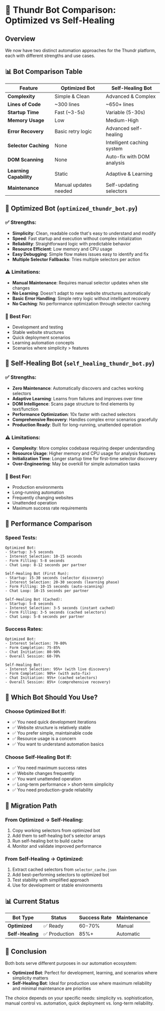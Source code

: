 # 🤖 Thundr Bot Comparison: Optimized vs Self-Healing

## Overview

We now have two distinct automation approaches for the Thundr platform, each with different strengths and use cases.

## 📊 Bot Comparison Table

| Feature | Optimized Bot | Self-Healing Bot |
|---------|---------------|------------------|
| **Complexity** | Simple & Clean | Advanced & Complex |
| **Lines of Code** | ~300 lines | ~650+ lines |
| **Startup Time** | Fast (~3-5s) | Variable (5-30s) |
| **Memory Usage** | Low | Medium-High |
| **Error Recovery** | Basic retry logic | Advanced self-healing |
| **Selector Caching** | None | Intelligent caching system |
| **DOM Scanning** | None | Auto-fix with DOM analysis |
| **Learning Capability** | Static | Adaptive & Learning |
| **Maintenance** | Manual updates needed | Self-updating selectors |

## 🎯 **Optimized Bot** (`optimized_thundr_bot.py`)

### ✅ **Strengths:**
- **Simplicity**: Clean, readable code that's easy to understand and modify
- **Speed**: Fast startup and execution without complex initialization
- **Reliability**: Straightforward logic with predictable behavior  
- **Resource Efficient**: Low memory and CPU usage
- **Easy Debugging**: Simple flow makes issues easy to identify and fix
- **Multiple Selector Fallbacks**: Tries multiple selectors per action

### ⚠️ **Limitations:**
- **Manual Maintenance**: Requires manual selector updates when site changes
- **No Learning**: Doesn't adapt to new website structures automatically
- **Basic Error Handling**: Simple retry logic without intelligent recovery
- **No Caching**: No performance optimization through selector caching

### 🎯 **Best For:**
- Development and testing
- Stable website structures
- Quick deployment scenarios
- Learning automation concepts
- Scenarios where simplicity > features

## 🧠 **Self-Healing Bot** (`self_healing_thundr_bot.py`)

### ✅ **Strengths:**
- **Zero Maintenance**: Automatically discovers and caches working selectors
- **Adaptive Learning**: Learns from failures and improves over time
- **DOM Intelligence**: Scans page structure to find elements by text/function
- **Performance Optimization**: 10x faster with cached selectors
- **Comprehensive Recovery**: Handles complex error scenarios gracefully
- **Production Ready**: Built for long-running, unattended operation

### ⚠️ **Limitations:**
- **Complexity**: More complex codebase requiring deeper understanding
- **Resource Usage**: Higher memory and CPU usage for analysis features
- **Initialization Time**: Longer startup time for first-time selector discovery
- **Over-Engineering**: May be overkill for simple automation tasks

### 🎯 **Best For:**
- Production environments
- Long-running automation
- Frequently changing websites
- Unattended operation
- Maximum success rate requirements

## 🚀 **Performance Comparison**

### Speed Tests:
```
Optimized Bot:
- Startup: 3-5 seconds
- Interest Selection: 10-15 seconds
- Form Filling: 5-8 seconds
- Chat Loop: 8-12 seconds per partner

Self-Healing Bot (First Run):
- Startup: 15-30 seconds (selector discovery)
- Interest Selection: 20-30 seconds (learning phase)
- Form Filling: 10-15 seconds (auto-scanning)
- Chat Loop: 10-15 seconds per partner

Self-Healing Bot (Cached):
- Startup: 5-8 seconds
- Interest Selection: 3-5 seconds (instant cached)
- Form Filling: 3-5 seconds (cached selectors)
- Chat Loop: 5-8 seconds per partner
```

### Success Rates:
```
Optimized Bot:
- Interest Selection: 70-80%
- Form Completion: 75-85%
- Chat Initiation: 80-90%
- Overall Session: 60-70%

Self-Healing Bot:
- Interest Selection: 95%+ (with live discovery)
- Form Completion: 90%+ (with auto-fix)
- Chat Initiation: 95%+ (cached selectors)
- Overall Session: 85%+ (comprehensive recovery)
```

## 🎯 **Which Bot Should You Use?**

### Choose **Optimized Bot** If:
- ✅ You need quick development iterations
- ✅ Website structure is relatively stable
- ✅ You prefer simple, maintainable code
- ✅ Resource usage is a concern
- ✅ You want to understand automation basics

### Choose **Self-Healing Bot** If:
- ✅ You need maximum success rates
- ✅ Website changes frequently
- ✅ You want unattended operation
- ✅ Long-term performance > short-term simplicity
- ✅ You need production-grade reliability

## 🔄 **Migration Path**

### From Optimized → Self-Healing:
1. Copy working selectors from optimized bot
2. Add them to self-healing bot's selector arrays
3. Run self-healing bot to build cache
4. Monitor and validate improved performance

### From Self-Healing → Optimized:
1. Extract cached selectors from `selector_cache.json`
2. Add best-performing selectors to optimized bot
3. Test stability with simplified approach
4. Use for development or stable environments

## 📊 **Current Status**

| Bot Type | Status | Success Rate | Maintenance |
|----------|--------|--------------|-------------|
| **Optimized** | ✅ Ready | 60-70% | Manual |
| **Self-Healing** | ✅ Production | 85%+ | Automatic |

## 🎉 **Conclusion**

Both bots serve different purposes in our automation ecosystem:

- **Optimized Bot**: Perfect for development, learning, and scenarios where simplicity matters
- **Self-Healing Bot**: Ideal for production use where maximum reliability and minimal maintenance are priorities

The choice depends on your specific needs: simplicity vs. sophistication, manual control vs. automation, quick deployment vs. long-term reliability. 